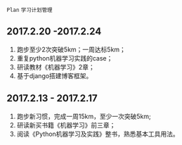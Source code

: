 <title>Schedule_Weekly</title>

`Plan` `学习计划管理`

## 2017.2.20 -2017.2.24
1. 跑步至少2次突破5km；一周达标5km；
2. 重复python机器学习实践的case；
3. 研读教材《机器学习》2章；
4. 基于django搭建博客框架。

## 2017.2.13 - 2017.2.17
1. 跑步新习惯，完成一周15km，至少一次突破5km; 
2. 研读新买书籍《机器学习》前三章；
3. 阅读《Python机器学习及实践》整书，熟悉基本工具用法。
